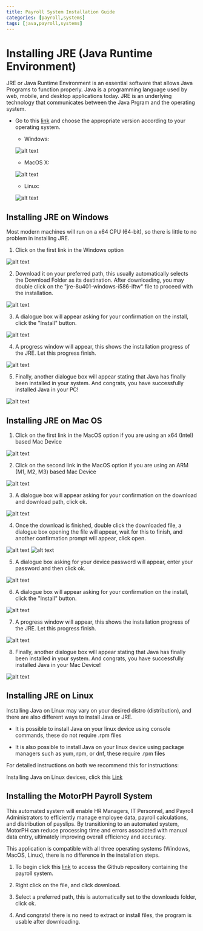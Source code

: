 ```yaml
---
title: Payroll System Installation Guide
categories: [payroll,systems]
tags: [java,payroll,systems]
---
```


# Installing JRE (Java Runtime Environment)

JRE or Java Runtime Environment is an essential software that allows Java Programs to function properly. Java is a programming language used by web, mobile, and desktop applications today. JRE is an underlying technology that communicates between the Java Prgram and the operating system.

* Go to this [link](https://www.java.com/en/download/manual.jsp) and choose the appropriate version according to your operating system.

    * Windows:

    ![alt text](../Windows.png)

    * MacOS X:

    ![alt text](../MacOS.png)

    * Linux:

    ![alt text](../Linus.png)

## Installing JRE on Windows

Most modern machines will run on a x64 CPU (64-bit), so there is little to no problem in installing JRE. 

1. Click on the first link in the Windows option

![alt text](<../Windows 1.png>)

2. Download it on your preferred path, this usually automatically selects the Download Folder as its destination. After downloading, you may double click on the "jre-8u401-windows-i586-iftw" file to proceed with the installation.

![alt text](<../Windows 2.png>)

3. A dialogue box will appear asking for your confirmation on the install, click the "Install" button.

![alt text](<../Windows 3.png>)

4. A progress window will appear, this shows the installation progress of the JRE. Let this progress finish.

![alt text](<../Windows 4.png>)

5. Finally, another dialogue box will appear stating that Java has finally been installed in your system. And congrats, you have successfully installed Java in your PC!

![alt text](<../Windows 5.png>)

## Installing JRE on Mac OS 

1. Click on the first link in the MacOS option if you are using an x64 (Intel) based Mac Device

![alt text](<../MacOS 1.png>)

2. Click on the second link in the MacOS option if you are using an ARM (M1, M2, M3) based Mac Device

![alt text](<../MacOS 2.png>)

3. A dialogue box will appear asking for your confirmation on the download and download path, click ok.

![alt text](<../MacOS 3.png>)

4. Once the download is finished, double click the downloaded file, a dialogue box opening the file will appear, wait for this to finish, and another confirmation prompt will appear, click open.

![alt text](<../MacOS 4.png>)
![alt text](<../MacOS 5.png>)

5. A dialogue box asking for your device password will appear, enter your password and then click ok.

![alt text](<../MacOS 6.png>)

6. A dialogue box will appear asking for your confirmation on the install, click the "Install" button.

![alt text](<../MacOS 7.png>)

7. A progress window will appear, this shows the installation progress of the JRE. Let this progress finish.

![alt text](<../MacOS 8.png>)

8. Finally, another dialogue box will appear stating that Java has finally been installed in your system. And congrats, you have successfully installed Java in your Mac Device!

![alt text](<../MacOS 9.png>)

## Installing JRE on Linux

Installing Java on Linux may vary on your desired distro (distribution), and there are also different ways to install Java or JRE. 
 
* It is possible to install Java on your linux device using console commands, these do not require .rpm files 

* It is also possible to install Java on your linux device using package managers such as yum, rpm, or dnf, these require .rpm files 

For detailed instructions on both we recommend this for instructions:

Installing Java on Linux devices, click this [Link](https://www.wikihow.com/Install-Java-on-Linux#:~:text=Type%20cd%20into%20console%2C%20press,java%2F%20and%20press%20%E2%86%B5%20Enter%20.&text=Enter%20the%20installation%20command.,and%20when%20you%20downloaded%20it.)


## Installing the MotorPH Payroll System

This automated system will enable HR Managers, IT Personnel, and Payroll Administrators to efficiently manage employee data, payroll calculations, and distribution of payslips. By transitioning to an automated system, MotorPH can reduce processing time and errors associated with manual data entry, ultimately improving overall efficiency and accuracy.

This application is compatible with all three operating systems (Windows, MacOS, Linux), there is no difference in the installation steps.

1. To begin click this [link](https://github.com/GiannGernal3/Object-Oriented-Programming/tree/Terminal-Assessment) to access the Github repository containing the payroll system.

2. Right click on the file, and click download.

3. Select a preferred path, this is automatically set to the downloads folder, click ok.

4. And congrats! there is no need to extract or install files, the program is usable after downloading.